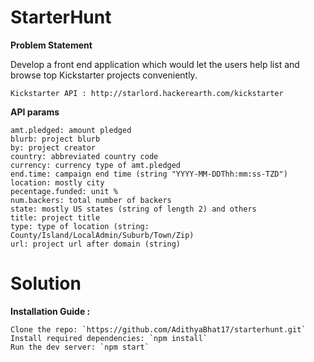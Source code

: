 # StarterHunt
  
**Problem Statement**  

Develop a front end application which would let the users help list and browse top Kickstarter projects conveniently.  

    Kickstarter API : http://starlord.hackerearth.com/kickstarter  

**API params**  

    amt.pledged: amount pledged  
    blurb: project blurb  
    by: project creator   
    country: abbreviated country code  
    currency: currency type of amt.pledged  
    end.time: campaign end time (string "YYYY-MM-DDThh:mm:ss-TZD")  
    location: mostly city  
    pecentage.funded: unit %  
    num.backers: total number of backers  
    state: mostly US states (string of length 2) and others  
    title: project title  
    type: type of location (string: County/Island/LocalAdmin/Suburb/Town/Zip)  
    url: project url after domain (string)  

# Solution 

**Installation Guide :**   

    Clone the repo: `https://github.com/AdithyaBhat17/starterhunt.git`  
    Install required dependencies: `npm install`  
    Run the dev server: `npm start`